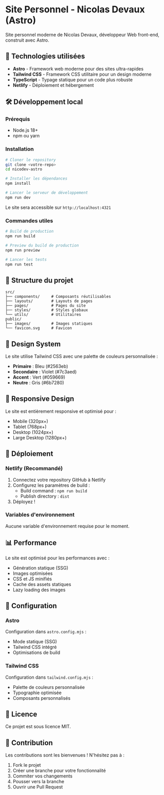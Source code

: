 # Site Personnel - Nicolas Devaux (Astro)

Site personnel moderne de Nicolas Devaux, développeur Web front-end, construit avec Astro.

## 🚀 Technologies utilisées

- **Astro** - Framework web moderne pour des sites ultra-rapides
- **Tailwind CSS** - Framework CSS utilitaire pour un design moderne
- **TypeScript** - Typage statique pour un code plus robuste
- **Netlify** - Déploiement et hébergement

## 🛠️ Développement local

### Prérequis

- Node.js 18+ 
- npm ou yarn

### Installation

```bash
# Cloner le repository
git clone <votre-repo>
cd nicodev-astro

# Installer les dépendances
npm install

# Lancer le serveur de développement
npm run dev
```

Le site sera accessible sur `http://localhost:4321`

### Commandes utiles

```bash
# Build de production
npm run build

# Preview du build de production
npm run preview

# Lancer les tests
npm run test
```

## 📁 Structure du projet

```
src/
├── components/     # Composants réutilisables
├── layouts/        # Layouts de pages
├── pages/          # Pages du site
├── styles/         # Styles globaux
└── utils/          # Utilitaires
public/
├── images/         # Images statiques
└── favicon.svg     # Favicon
```

## 🎨 Design System

Le site utilise Tailwind CSS avec une palette de couleurs personnalisée :

- **Primaire** : Bleu (#2563eb)
- **Secondaire** : Violet (#7c3aed)
- **Accent** : Vert (#059669)
- **Neutre** : Gris (#6b7280)

## 📱 Responsive Design

Le site est entièrement responsive et optimisé pour :
- Mobile (320px+)
- Tablet (768px+)
- Desktop (1024px+)
- Large Desktop (1280px+)

## 🚀 Déploiement

### Netlify (Recommandé)

1. Connectez votre repository GitHub à Netlify
2. Configurez les paramètres de build :
   - Build command : `npm run build`
   - Publish directory : `dist`
3. Déployez !

### Variables d'environnement

Aucune variable d'environnement requise pour le moment.

## 📊 Performance

Le site est optimisé pour les performances avec :
- Génération statique (SSG)
- Images optimisées
- CSS et JS minifiés
- Cache des assets statiques
- Lazy loading des images

## 🔧 Configuration

### Astro

Configuration dans `astro.config.mjs` :
- Mode statique (SSG)
- Tailwind CSS intégré
- Optimisations de build

### Tailwind CSS

Configuration dans `tailwind.config.mjs` :
- Palette de couleurs personnalisée
- Typographie optimisée
- Composants personnalisés

## 📝 Licence

Ce projet est sous licence MIT.

## 🤝 Contribution

Les contributions sont les bienvenues ! N'hésitez pas à :
1. Fork le projet
2. Créer une branche pour votre fonctionnalité
3. Commiter vos changements
4. Pousser vers la branche
5. Ouvrir une Pull Request
